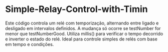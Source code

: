 # Simple-Relay-Control-with-Timin
Este código controla um relé com temporização, alternando entre ligado e desligado em intervalos definidos. A mudança só ocorre se testNumber for menor que testNumberGood. Utiliza millis() para verificar o tempo decorrido e inverter o estado do relé. Ideal para controle simples de relés com base em tempo e condições.
